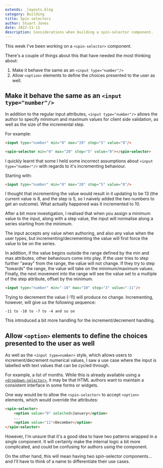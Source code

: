 ```yaml
---
extends: _layouts.blog
category: Building
title: Spin selectors
author: Stuart Jones
date: 2022-11-11
description: Considerations when building a spin-selector component.
---
```


This week I've been working on a `<spin-selector>` component.

There's a couple of things about this that have needed the most thinking about:

1. Make it behave the same as an `<input type="number"/>`
2. Allow `<option>` elements to define the choices presented to the user as well.

## Make it behave the same as an `<input type="number"/>`

In addition to the regular input attributes, `<input type="number"/>` allows the author to specify minimum and maximum values for client side validation, as well as the size of the incremental step.

For example:

```html
<input type="number" min="0" max="20" step="5" value="0"/>

<spin-selector min="0" max="20" step="5" value="0"></spin-selector>
```

I quickly learnt that some I held some incorrect assumptions about `<input type="number"/>` with regards to it's incrementing behaviour.

Starting with:
```html
<input type="number" min="0" max="20" step="5" value="8"/>
```

I thought that incrementing the value would result in it updating to be 13 (the current value is 8, and the step is 5, so I naively added the two numbers to get an outcome). What actually happened was it incremented to 10.

After a bit more investigation, I realised that when you assign a minimum value to the input, along with a step value, the input will normalise along a series starting from the minimum.

The input accepts any value when authoring, and also any value when the user types, but incrementing/decrementing the value will first force the value to be on the series.

In addition, if the value begins outside the range defined by the min and max attributes, other behaviours come into play. If the user tries to step further "away" from the range, the value will not change. If they try to step "towards" the range, the value will take on the minimum/maximum values. Finally, the next movement into the range will see the value set to a multiple of the step attribute, offset by the minimum.

```html
<input type="number" min="-10" max="10" step="3" value="-11"/>
```

Trying to decrement the value (-11) will produce no change. Incrementing, however, will give us the following sequence:

```
-11 to -10 to -7 to -4 and so on
```

This introduced a bit more handling for the increment/decrement handling.

## Allow `<option>` elements to define the choices presented to the user as well

As well as the `<input type=number>` style, which allows users to increment/decrement numerical values, I saw a use case where the input is labelled with text values that can be cycled through.

For example, a list of months. While this is already available using a [`<dropdown-selector>`](/component-library/dropdown-selector/), it may be that HTML authors want to maintain a consistent interface in some forms or widgets.

One way would be to allow the `<spin-selector>` to accept `<option>` elements, which would override the attributes:

```html
<spin-selector>
    <option value="0" selected>January</option>
    ...
    <option value="11">December</option>
</spin-selector>
```

However, I'm unsure that it's a good idea to have two patterns wrapped in a single component. It will certainly make the internal logic a bit more complicated, and could be confusing for authors using the component.

On the other hand, this will mean having two spin-selector components... and I'll have to think of a name to differentiate their use cases.